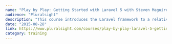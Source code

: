 ```yaml
---
name: "Play by Play: Getting Started with Laravel 5 with Steven Maguire"
audience: "Pluralsight"
description: "This course introduces the Laravel framework to a relatively green PHP developer who is tasked with building a functional and maintainable microservice application. The course will cover everything from project setup & installation to functioning endpoints with automated test support."
date: "2015-08-28"
link: https://www.pluralsight.com/courses/play-by-play-laravel-5-getting-started
category: training
---
```


